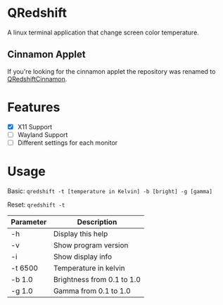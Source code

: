 QRedshift
===
A linux terminal application that change screen color temperature.

## Cinnamon Applet

If you're looking for the cinnamon applet the repository was renamed
to [QRedshiftCinnamon](https://github.com/raphaelquintao/QRedshiftCinnamon).

# Features

- [x] X11 Support
- [ ] Wayland Support
- [ ] Different settings for each monitor

# Usage

Basic: `qredshift -t [temperature in Kelvin] -b [bright] -g [gamma]`

Reset: `qredshift -t`

| Parameter | Description                |
|-----------|----------------------------|
| -h        | Display this help          |
| -v        | Show program version       |
| -i        | Show display info          |
| -t 6500   | Temperature in kelvin      |
| -b 1.0    | Brightness from 0.1 to 1.0 |
| -g 1.0    | Gamma from 0.1 to 1.0      |
